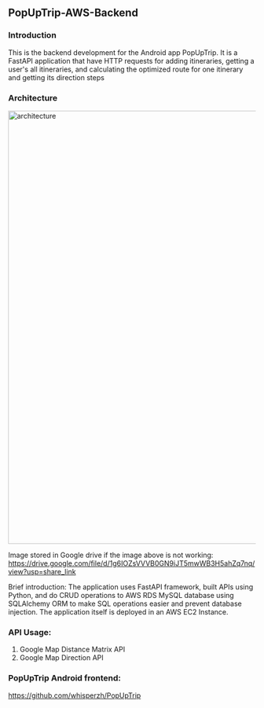 ## PopUpTrip-AWS-Backend

### Introduction
 This is the backend development for the Android app PopUpTrip. It is a FastAPI application that have HTTP
 requests for adding itineraries, getting a user's all itineraries, and calculating the optimized route for one 
 itinerary and getting its direction steps
 

### Architecture

<img width="882" alt="architecture" src="https://github.com/lianghuanjia/501Backend/assets/36748450/47e7845a-6c9c-4c68-98b4-af13a72280fa">

Image stored in Google drive if the image above is not working: https://drive.google.com/file/d/1g6IOZsVVVB0GN9iJT5mwWB3H5ahZq7nq/view?usp=share_link 

Brief introduction:
The application uses FastAPI framework, built APIs using Python, and do CRUD operations to AWS RDS MySQL database 
using SQLAlchemy ORM to make SQL operations easier and prevent database injection. The application itself is deployed
in an AWS EC2 Instance.


### API Usage:
1. Google Map Distance Matrix API
2. Google Map Direction API

### PopUpTrip Android frontend:
https://github.com/whisperzh/PopUpTrip
